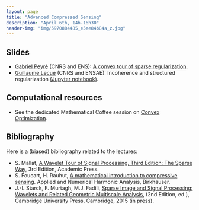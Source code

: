 ```yaml
---
layout: page
title: "Advanced Compressed Sensing"
description: "April 6th, 14h-16h30"
header-img: "img/5970884485_e5ee84b84a_z.jpg"
---
```


Slides
----

- [Gabriel Peyré](http://www.gpeyre.com) (CNRS and ENS): [A convex tour of sparse regularization](../slides/mc14-peyre.pdf).
- [Guillaume Lecué](http://lecueguillaume.github.io/) (CNRS and ENSAE): Incoherence and structured regularization [(Jupyter notebook)](../slides/mc14-lecue.zip).

Computational resources
----

- See the dedicated Mathematical Coffee session on [Convex Optimization](../mc04-cvx-optim).

Bibliography
----

Here is a (biased) bibliography related to the lectures:
- S. Mallat, [A Wavelet Tour of Signal Processing, Third Edition: The Sparse Way](https://www.amazon.com/Wavelet-Tour-Signal-Processing-Third/dp/0123743702), 3rd Edition, Academic Press.  
- S. Foucart, H. Rauhut, [A mathematical introduction to compressive sensing](http://www.springer.com/fr/book/9780817649470). Applied and Numerical Harmonic Analysis, Birkhäuser.
- J.-L Starck, F. Murtagh, M.J. Fadili, [Sparse Image and Signal Processing: Wavelets and Related Geometric Multiscale Analysis](http://www.cambridge.org/fr/academic/subjects/computer-science/computer-graphics-image-processing-and-robotics/sparse-image-and-signal-processing-wavelets-and-related-geometric-multiscale-analysis-2nd-edition), (2nd Edition, ed.), Cambridge University Press, Cambridge, 2015 (in press).
